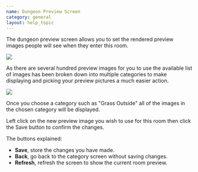 ```yaml
---
name: Dungeon Preview Screen
category: general
layout: help_topic
---
```

The dungeon preview screen allows you to set the rendered preview images people will see when they enter this room.

![](http://www.forlornonline.com/images/dungeonpreview1.jpg)

As there are several hundred preview images for you to use the available list of images has been broken down into multiple categories to make displaying and picking your preview pictures a much easier action.

![](http://www.forlornonline.com/images/dungeonpreview2.jpg)

Once you choose a category such as "Grass Outside" all of the images in the chosen category will be displayed.

Left click on the new preview image you wish to use for this room then click the Save button to confirm the changes.

The buttons explained:

*   **Save**, store the changes you have made.
*   **Back**, go back to the category screen without saving changes.
*   **Refresh**, refresh the screen to show the current room preview.